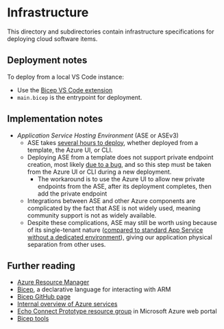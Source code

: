 # Infrastructure

This directory and subdirectories contain infrastructure specifications for deploying cloud software items.

## Deployment notes

To deploy from a local VS Code instance:
- Use the [Bicep VS Code extension](https://marketplace.visualstudio.com/items?itemName=ms-azuretools.vscode-bicep)
- `main.bicep` is the entrypoint for deployment. 

## Implementation notes

- *Application Service Hosting Environment* (ASE or ASEv3)
  - ASE takes [several hours to deploy](https://learn.microsoft.com/en-us/azure/app-service/environment/how-to-create-from-template), whether deployed from a template, the Azure UI, or CLI.
  - Deploying ASE from a template does not support private endpoint creation, most likely [due to a bug](https://github.com/Azure/bicep/issues/6101), and so this step must be taken from the Azure UI or CLI during a new deployment.
    - The workaround is to use the Azure UI to allow new private endpoints from the ASE, after its deployment completes, then add the private endpoint
  - Integrations between ASE and other Azure components are complicated by the fact that ASE is not widely used, meaning community support is not as widely available.
  - Despite these complications, ASE may still be worth using because of its single-tenant nature ([compared to standard App Service without a dedicated environment](https://learn.microsoft.com/en-us/azure/app-service/environment/ase-multi-tenant-comparison)), giving our application physical separation from other uses.

## Further reading

- [Azure Resource Manager](https://learn.microsoft.com/en-us/azure/azure-resource-manager/management/overview)
- [Bicep](https://learn.microsoft.com/en-us/azure/azure-resource-manager/bicep/overview?tabs=bicep), a declarative language for interacting with ARM
- [Bicep GitHub page](https://github.com/Azure/bicep)
- [Internal overview of Azure services](https://echoneurotech.sharepoint.com/:w:/r/sites/Softwaredevelopment/Shared%20Documents/General/Software%20system/Design%20decisions/Cloud%20Software%20Component%20-%20Azure%20Offerings.docx?d=w1ee9b68b6cab49708b37252684955b04&csf=1&web=1&e=g3qXls)
- [Echo Connect Prototype resource group](https://portal.azure.com/#@echo.bio/resource/subscriptions/24ecc076-39d2-495b-bef2-d210b5a16503/resourceGroups/echo-connect-prototype/overview) in Microsoft Azure web portal
- [Bicep tools](https://learn.microsoft.com/en-us/azure/azure-resource-manager/bicep/install#vs-code-and-bicep-extension)
